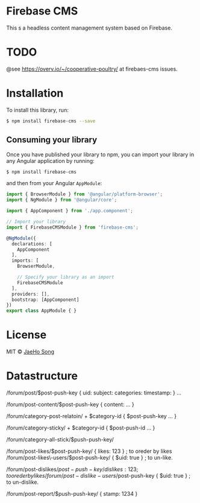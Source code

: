 # Firebase CMS

This s a headless content management system based on Firebase.

# TODO

@see https://overv.io/~/cooperative-poultry/ at firebaes-cms issues.


# Installation

To install this library, run:

```bash
$ npm install firebase-cms --save
```

## Consuming your library

Once you have published your library to npm, you can import your library in any Angular application by running:

```bash
$ npm install firebase-cms
```

and then from your Angular `AppModule`:

```typescript
import { BrowserModule } from '@angular/platform-browser';
import { NgModule } from '@angular/core';

import { AppComponent } from './app.component';

// Import your library
import { FirebaseCMSModule } from 'firebase-cms';

@NgModule({
  declarations: [
    AppComponent
  ],
  imports: [
    BrowserModule,

    // Specify your library as an import
    FirebaseCMSModule
  ],
  providers: [],
  bootstrap: [AppComponent]
})
export class AppModule { }
```



# License

MIT © [JaeHo Song](mailto:thruthesky@gmail.com)


# Datastructure


/forum/post/$post-push-key {
            uid:
            subject:
            categories:
            timestamp:
          }
          ...

/forum/post-content/$post-push-key { content: ... }

/forum/category-post-relatoin/
        + $category-id
          {
            $post-push-key
            ...
          }


/forum/category-sticky/
        + $category-id {
          $post-push-id
          ...
        }

/forum/category-all-stick/$push-push-key/






/forum/post-likes/$post-push-key/ { likes: 123 } ; to oreder by likes
/forum/post-likes\-users/$post-push-key/ { $uid: true } ; to un-like.

/forum/post-dislikes/$post-push-key/ { dislikes: 123 } ; to oreder by likes
/forum/post-dislike-users/$post-push-key { $uid: true } ; to un-dislike.


/forum/post-report/$push-push-key/ { stamp: 1234 }

